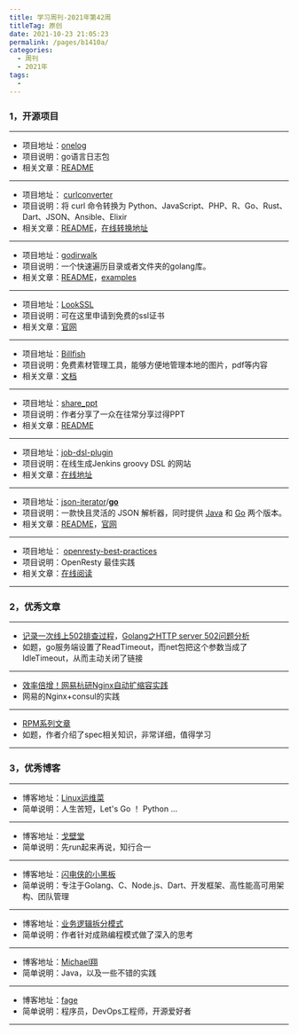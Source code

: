 ```yaml
---
title: 学习周刊-2021年第42周
titleTag: 原创
date: 2021-10-23 21:05:23
permalink: /pages/b1410a/
categories:
  - 周刊
  - 2021年
tags:
  - 
---
```


### **1，开源项目**

---

- 项目地址：[onelog](https://github.com/udbjqrmna/onelog)
- 项目说明：go语言日志包
- 相关文章：[README](https://github.com/udbjqrmna/onelog/blob/master/README.md)

---

- 项目地址： [curlconverter](https://github.com/curlconverter/curlconverter)
- 项目说明：将 curl 命令转换为 Python、JavaScript、PHP、R、Go、Rust、Dart、JSON、Ansible、Elixir
- 相关文章：[README](https://github.com/curlconverter/curlconverter/blob/master/README.md)，[在线转换地址](https://curl.trillworks.com/#go)

---

- 项目地址：[godirwalk](https://github.com/karrick/godirwalk)
- 项目说明：一个快速遍历目录或者文件夹的golang库。
- 相关文章：[README](https://github.com/karrick/godirwalk/blob/master/README.md)，[examples](https://github.com/karrick/godirwalk/tree/master/examples)

---
- 项目地址：[LookSSL](https://lookssl.com/)
- 项目说明：可在这里申请到免费的ssl证书
- 相关文章：[官网](https://lookssl.com/)
---

- 项目地址：[Billfish](https://www.billfish.cn/)
- 项目说明：免费素材管理工具，能够方便地管理本地的图片，pdf等内容
- 相关文章：[文档](https://www.billfish.cn/category/knowledge/)

---

- 项目地址：[share_ppt](https://github.com/rfyiamcool/share_ppt)
- 项目说明：作者分享了一众在往常分享过得PPT
- 相关文章：[README](https://github.com/rfyiamcool/share_ppt/blob/master/README.md)

---

- 项目地址：[job-dsl-plugin](https://github.com/jenkinsci/job-dsl-plugin)
- 项目说明：在线生成Jenkins groovy DSL 的网站
- 相关文章：[在线地址](https://jenkinsci.github.io/job-dsl-plugin/#)

---

- 项目地址：[json-iterator](https://github.com/json-iterator)/**[go](https://github.com/json-iterator/go)**
- 项目说明：一款快且灵活的 JSON 解析器，同时提供 [Java](https://github.com/json-iterator/java) 和 [Go](https://github.com/json-iterator/go) 两个版本。
- 相关文章：[README](https://github.com/json-iterator/go/blob/master/README.md)，[官网](http://jsoniter.com/index.cn.html)

---

- 项目地址： [openresty-best-practices](https://github.com/moonbingbing/openresty-best-practices)
- 项目说明：OpenResty 最佳实践
- 相关文章：[在线阅读](https://moonbingbing.gitbooks.io/openresty-best-practices/content/)

---

###  2，优秀文章

---

-  [记录一次线上502排查过程](https://studygolang.com/articles/35267#reply5)，[Golang之HTTP server 502问题分析](https://segmentfault.com/a/1190000023635278)
-  如题，go服务端设置了ReadTimeout，而net包把这个参数当成了IdleTimeout，从而主动关闭了链接

----

-  [效率倍增！网易杭研Nginx自动扩缩容实践](https://sq.sf.163.com/blog/article/375808724630351872)
- 网易的Nginx+consul的实践

---

-  [RPM系列文章](https://www.cnblogs.com/michael-xiang/tag/rpm/)
-  如题，作者介绍了spec相关知识，非常详细，值得学习

---



### **3，优秀博客**

---

- 博客地址：[Linux运维菜](http://www.opcai.top/)
- 简单说明：人生苦短，Let's Go ！ Python ...

----

- 博客地址：[戈壁堂](http://gebitang.com/)
- 简单说明：先run起来再说，知行合一

---

- 博客地址：[闪电侠的小黑板](https://chende.ren/)
- 简单说明：专注于Golang、C、Node.js、Dart、开发框架、高性能高可用架构、团队管理

---

- 博客地址：[业务逻辑拆分模式](https://autonomy.design/)
- 简单说明：作者针对成熟编程模式做了深入的思考

---

- 博客地址：[Michael翔](https://www.cnblogs.com/michael-xiang/)
- 简单说明：Java，以及一些不错的实践

---

- 博客地址：[fage](http://fage.io)
- 简单说明：程序员，DevOps工程师，开源爱好者

---